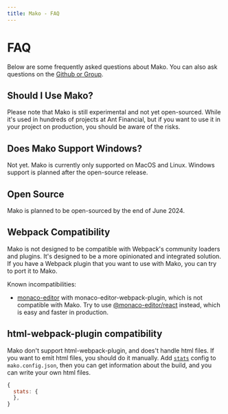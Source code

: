 ```yaml
---
title: Mako - FAQ
---
```


# FAQ

Below are some frequently asked questions about Mako. You can also ask questions on the [Github or Group](./feedback).

## Should I Use Mako?

Please note that Mako is still experimental and not yet open-sourced. While it's used in hundreds of projects at Ant Financial, but if you want to use it in your project on production, you should be aware of the risks.

## Does Mako Support Windows?

Not yet. Mako is currently only supported on MacOS and Linux. Windows support is planned after the open-source release.

## Open Source

Mako is planned to be open-sourced by the end of June 2024.

## Webpack Compatibility

Mako is not designed to be compatible with Webpack's community loaders and plugins. It's designed to be a more opinionated and integrated solution. If you have a Webpack plugin that you want to use with Mako, you can try to port it to Mako.

Known incompatibilities:

- [monaco-editor](https://github.com/microsoft/monaco-editor) with monaco-editor-webpack-plugin, which is not compatible with Mako. Try to use [@monaco-editor/react](https://github.com/suren-atoyan/monaco-react) instead, which is easy and faster in production.

## html-webpack-plugin compatibility

Mako don't support html-webpack-plugin, and does't handle html files. If you want to emit html files, you should do it manually. Add [`stats`](./config#stats) config to `mako.config.json`, then you can get information about the build, and you can write your own html files.

```js
{
  stats: {
  },
}
```
